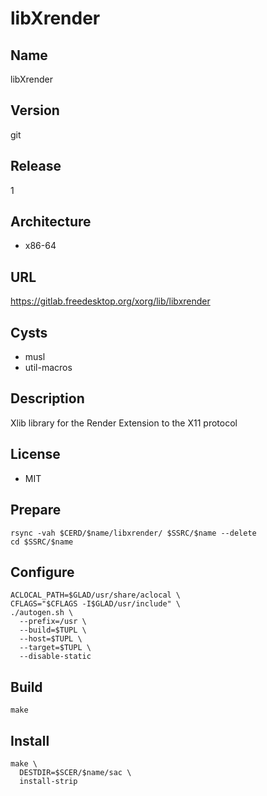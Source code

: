 # libXrender

## Name
libXrender

## Version
git

## Release
1

## Architecture
* x86-64

## URL
https://gitlab.freedesktop.org/xorg/lib/libxrender

## Cysts
* musl
* util-macros

## Description
Xlib library for the Render Extension to the X11 protocol

## License
* MIT

## Prepare
```shell
rsync -vah $CERD/$name/libxrender/ $SSRC/$name --delete
cd $SSRC/$name
```

## Configure
```shell
ACLOCAL_PATH=$GLAD/usr/share/aclocal \
CFLAGS="$CFLAGS -I$GLAD/usr/include" \
./autogen.sh \
  --prefix=/usr \
  --build=$TUPL \
  --host=$TUPL \
  --target=$TUPL \
  --disable-static
```

## Build
```shell
make
```

## Install
```shell
make \
  DESTDIR=$SCER/$name/sac \
  install-strip
```

